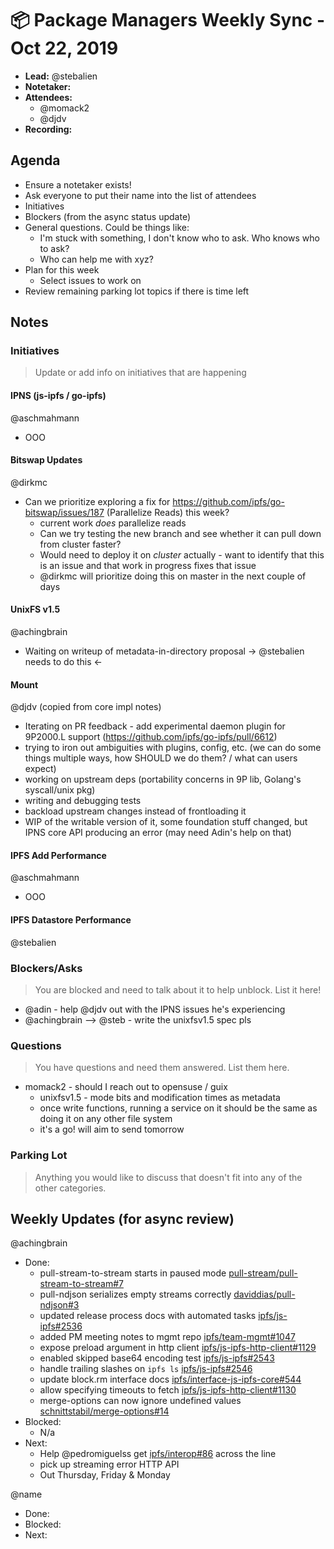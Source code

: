 # 📦 Package Managers Weekly Sync - Oct 22, 2019

- **Lead:** @stebalien
- **Notetaker:**
- **Attendees:**
  - @momack2
  - @djdv
- **Recording:** 

## Agenda

- Ensure a notetaker exists!
- Ask everyone to put their name into the list of attendees
- Initiatives
- Blockers (from the async status update)
- General questions. Could be things like:
  - I'm stuck with something, I don't know who to ask. Who knows who to ask?
  - Who can help me with xyz?
- Plan for this week
  - Select issues to work on
- Review remaining parking lot topics if there is time left

## Notes

### Initiatives
> Update or add info on initiatives that are happening

#### IPNS (js-ipfs / go-ipfs)
@aschmahmann
- OOO

#### Bitswap Updates
@dirkmc

- Can we prioritize exploring a fix for https://github.com/ipfs/go-bitswap/issues/187 (Parallelize Reads) this week?
  - current work *does* parallelize reads
  - Can we try testing the new branch and see whether it can pull down from cluster faster?
  - Would need to deploy it on *cluster* actually - want to identify that this is an issue and that work in progress fixes that issue
  - @dirkmc will prioritize doing this on master in the next couple of days

#### UnixFS v1.5
@achingbrain
 - Waiting on writeup of metadata-in-directory proposal -> @stebalien needs to do this <-

#### Mount
@djdv
(copied from core impl notes)
 - Iterating on PR feedback - add experimental daemon plugin for 9P2000.L support (https://github.com/ipfs/go-ipfs/pull/6612)
 - trying to iron out ambiguities with plugins, config, etc. (we can do some things multiple ways, how SHOULD we do them? / what can users expect)
 - working on upstream deps (portability concerns in 9P lib, Golang's syscall/unix pkg)
 - writing and debugging tests
 - backload upstream changes instead of frontloading it
 - WIP of the writable version of it, some foundation stuff changed, but IPNS core API producing an error (may need Adin's help on that)

#### IPFS Add Performance
@aschmahmann
- OOO

#### IPFS Datastore Performance
@stebalien

### Blockers/Asks
> You are blocked and need to talk about it to help unblock. List it here!
- @adin - help @djdv out with the IPNS issues he's experiencing
- @achingbrain --> @steb - write the unixfsv1.5 spec pls

### Questions
> You have questions and need them answered. List them here.
- momack2 - should I reach out to opensuse / guix
  - unixfsv1.5 - mode bits and modification times as metadata
  - once write functions, running a service on it should be the same as doing it on any other file system
  - it's a go! will aim to send tomorrow

### Parking Lot
> Anything you would like to discuss that doesn't fit into any of the other categories.

## Weekly Updates (for async review)

@achingbrain
- Done: 
  - pull-stream-to-stream starts in paused mode [pull-stream/pull-stream-to-stream#7](https://github.com/pull-stream/pull-stream-to-stream/pull/7)
  - pull-ndjson serializes empty streams correctly [daviddias/pull-ndjson#3](https://github.com/daviddias/pull-ndjson/pull/3)
  - updated release process docs with automated tasks [ipfs/js-ipfs#2536](https://github.com/ipfs/js-ipfs/pull/2536)
  - added PM meeting notes to mgmt repo [ipfs/team-mgmt#1047](https://github.com/ipfs/team-mgmt/pull/1047)
  - expose preload argument in http client [ipfs/js-ipfs-http-client#1129](https://github.com/ipfs/js-ipfs-http-client/pull/1129)
  - enabled skipped base64 encoding test [ipfs/js-ipfs#2543](https://github.com/ipfs/js-ipfs/pull/2543)
  - handle trailing slashes on `ipfs ls` [ipfs/js-ipfs#2546](https://github.com/ipfs/js-ipfs/pull/2546)
  - update block.rm interface docs [ipfs/interface-js-ipfs-core#544](https://github.com/ipfs/interface-js-ipfs-core/pull/544)
  - allow specifying timeouts to fetch [ipfs/js-ipfs-http-client#1130](https://github.com/ipfs/js-ipfs-http-client/pull/1130)
  - merge-options can now ignore undefined values [schnittstabil/merge-options#14](https://github.com/schnittstabil/merge-options/pull/14)
- Blocked:
  - N/a
- Next:
  - Help @pedromiguelss get [ipfs/interop#86](https://github.com/ipfs/interop/pull/86) across the line
  - pick up streaming error HTTP API
  - Out Thursday, Friday & Monday

@name
- Done:
- Blocked:
- Next:

